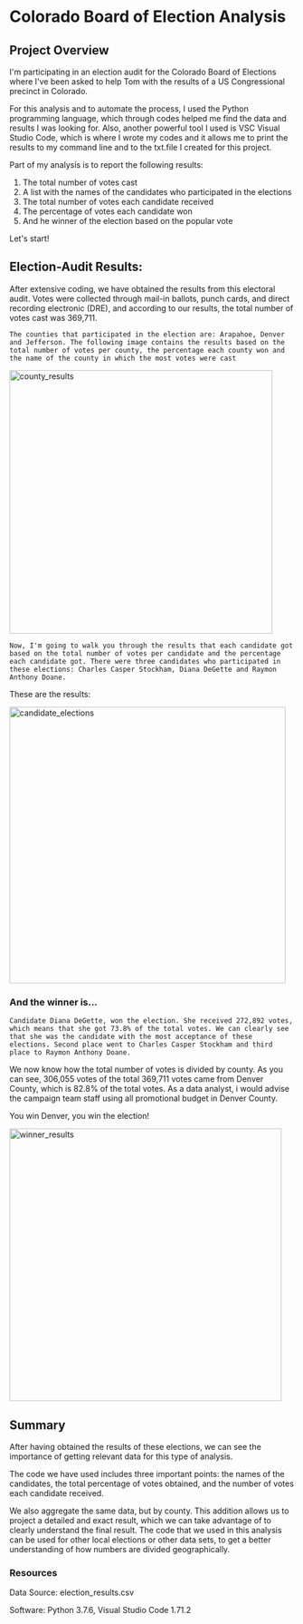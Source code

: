 # Colorado Board of Election Analysis

## Project Overview

I'm participating in an election audit for the Colorado Board of Elections where I've been asked to help Tom with the results of a US Congressional precinct in Colorado.

For this analysis and to automate the process, I used the Python programming language, which through codes helped me find the data and results I was looking for. Also, another powerful tool I used is VSC Visual Studio Code, which is where I wrote my codes and it allows me to print the results to my command line and to the txt.file I created for this project.

Part of my analysis is to report the following results:

1. The total number of votes cast
2. A list with the names of the candidates who participated in the elections
3. The total number of votes each candidate received
4. The percentage of votes each candidate won
5. And he winner of the election based on the popular vote

Let's start!

## Election-Audit Results:
After extensive coding, we have obtained the results from this electoral audit.
Votes were collected through mail-in ballots, punch cards, and direct recording electronic (DRE), and according to our results, the total number of votes cast was 369,711.

    The counties that participated in the election are: Arapahoe, Denver and Jefferson. The following image contains the results based on the total number of votes per county, the percentage each county won and the name of the county in which the most votes were cast

<img width="465" alt="county_results" src="https://user-images.githubusercontent.com/112814924/194983640-cf71d026-b912-450f-8f73-a0e770a83c6c.png">

    Now, I'm going to walk you through the results that each candidate got based on the total number of votes per candidate and the percentage each candidate got. There were three candidates who participated in these elections: Charles Casper Stockham, Diana DeGette and Raymon Anthony Doane.

These are the results:

<img width="488" alt="candidate_elections" src="https://user-images.githubusercontent.com/112814924/194983618-c955c472-2ea1-429f-ab90-94cea2a0ab8b.png">

### And the winner is…

    Candidate Diana DeGette, won the election. She received 272,892 votes, which means that she got 73.8% of the total votes. We can clearly see that she was the candidate with the most acceptance of these elections. Second place went to Charles Casper Stockham and third place to Raymon Anthony Doane.

We now know how the total number of votes is divided by county. As you can see, 306,055 votes of the total 369,711 votes came from Denver County, which is 82.8% of the total votes. As a data analyst, i would advise the campaign team staff using all promotional budget in Denver County.

You win Denver, you win the election!

<img width="481" alt="winner_results" src="https://user-images.githubusercontent.com/112814924/194983651-b9b35bf6-c4c7-4144-bb1a-65b84a5a5146.png">

## Summary

After having obtained the results of these elections, we can see the importance of getting relevant data for this type of analysis.

The code we have used includes three important points: the names of the candidates, the total percentage of votes obtained, and the number of votes each candidate received.

We also aggregate the same data, but by county. This addition allows us to project a detailed and exact result, which we can take advantage of to clearly understand the final result. The code that we used in this analysis can be used for other local elections or other data sets, to get a better understanding of how numbers are divided geographically.

### Resources

Data Source: election_results.csv

Software: Python 3.7.6, Visual Studio Code 1.71.2

